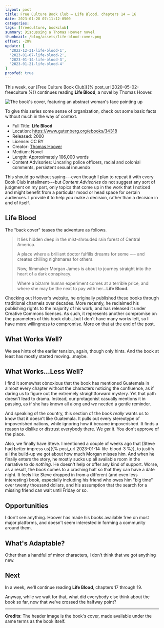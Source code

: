 ```yaml
---
layout: post
title: Free Culture Book Club — Life Blood, chapters 14 – 16
date: 2023-01-28 07:11:12-0500
categories:
tags: [freeculture, bookclub]
summary: Discussing a Thomas Hoover novel
thumbnail: /blog/assets/life-blood-cover.png
offset: -20%
update: [
  '2022-12-31-life-blood-1',
  '2023-01-07-life-blood-2',
  '2023-01-14-life-blood-3',
  '2023-01-21-life-blood-4'
]
proofed: true
---
```


This week, our [Free Culture Book Club]({% post_url 2020-05-02-freeculture %}) continues reading **Life Blood**, a novel by Thomas Hoover.

![The book's cover, featuring an abstract woman's face pointing up](/blog/assets/life-blood-cover.png "Out of the...something or other.")

To give this series some sense of organization, check out some basic facts without much in the way of context.

 * Full Title:  **Life Blood**
 * Location:  <https://www.gutenberg.org/ebooks/34318>
 * Released:  2000
 * License:  CC BY
 * Creator:  [Thomas Hoover](https://www.thomashoover.info/index.htm)
 * Medium:  Novel
 * Length:  Approximately 106,000 words
 * Content Advisories:  Uncaring police officers, racial and colonial comments, persistent sexual innuendo

This should go without saying---even though I plan to repeat it with every Book Club installment---but *Content Advisories* do not suggest any sort of judgment on my part, only topics that come up in the work that I noticed and might benefit from a particular mood or head space for certain audiences.  I provide it to help you make a decision, rather than a decision in and of itself.

## Life Blood

The "back cover" teases the adventure as follows.

 > It lies hidden deep in the mist-shrouded rain forest of Central America.
 >
 > A place where a brilliant doctor fulfills dreams for some –-- and creates chilling nightmares for others.
 >
 > Now, filmmaker Morgan James is about to journey straight into the heart of a dark conspiracy.
 >
 > Where a bizarre human experiment comes at a terrible price, and where she may be the next to pay with her...**Life Blood**.

Checking out Hoover's website, he originally published these books through traditional channels over decades.  More recently, he reclaimed his publishing rights to the majority of his work, and has released it under Creative Commons licenses.  As such, it represents another compromise on the parameters of this book club...but I don't have many works left, so I have more willingness to compromise.  More on that at the end of the post.

## What Works Well?

We see hints of the earlier tension, again, though only hints.  And the book at least has mostly started moving...maybe.

## What Works...Less Well?

I find it somewhat obnoxious that the book has mentioned Guatemala in almost every chapter without the characters noticing the confluence, as if daring us to figure out the extremely straightforward mystery.  Yet that path doesn't lead to drama.  Instead, our protagonist casually mentions it in passing, as if she has known all along and *we* needed a gentle reminder.

And speaking of the country, this section of the book *really* wants us to know that it doesn't like Guatemala.  It pulls out every stereotype of impoverished nations, while ignoring how it became impoverished.  It finds a reason to dislike or distrust everybody there.  We *get* it.  You don't approve of the place.

Also, we finally have Steve.  I mentioned a couple of weeks ago that [Steve had better impress us]({% post_url 2023-01-14-life-blood-3 %}), to justify all the build-up we got about how much Morgan misses him.  And when he finally enters the story, he mostly sucks up all available room in the narrative to do *nothing*.  He doesn't help or offer any kind of support.  Worse, as a result, the book comes to a crashing halt so that they can have a date night.  It feels like Steve dropped in from a different (and even less interesting) book, especially including his friend who owes him "big time" over twenty thousand dollars, and his assumption that the search for a missing friend can wait until Friday or so.

## Opportunities

I don't see anything.  Hoover has made his books available free on most major platforms, and doesn't seem interested in forming a community around them.

## What's Adaptable?

Other than a handful of minor characters, I don't think that we got anything new.

## Next

In a week, we'll continue reading **Life Blood**, chapters 17 through 19.

Anyway, while we wait for that, what did everybody else think about the book so far, now that we've crossed the halfway point?

* * *

**Credits**:  The header image is the book's cover, made available under the same terms as the book itself.
